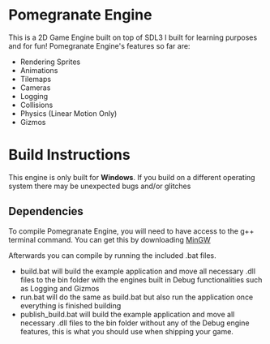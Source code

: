# Pomegranate Engine

This is a 2D Game Engine built on top of SDL3 I built for learning purposes and for fun!
Pomegranate Engine's features so far are:

* Rendering Sprites
* Animations
* Tilemaps
* Cameras
* Logging
* Collisions
* Physics (Linear Motion Only)
* Gizmos

# Build Instructions

This engine is only built for **Windows**.
If you build on a different operating system there may be unexpected bugs and/or glitches

## Dependencies

To compile Pomegranate Engine, you will need to have access to the g++ terminal command.
You can get this by downloading [MinGW](https://sourceforge.net/projects/mingw-w64/)

Afterwards you can compile by running the included .bat files.
* build.bat will build the example application and move all necessary .dll files to the bin folder with the engines built in Debug functionalities such as Logging and Gizmos
* run.bat will do the same as build.bat but also run the application once everything is finished building
* publish_build.bat will build the example application and move all necessary .dll files to the bin folder without any of the Debug engine features, this is what you should use when shipping your game.
